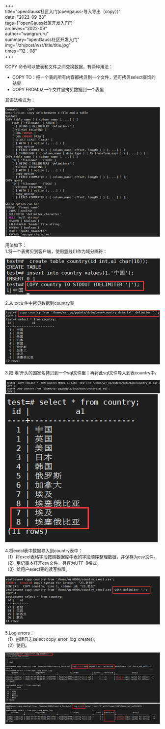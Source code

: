 +++  
title="openGauss社区入门(opengauss-导入导出（copy）)"  
date="2022-09-23"  
tags=["openGauss社区开发入门"]   
archives="2022-09"  
author="wangrururu"  
summary="openGauss社区开发入门"  
img="/zh/post/wzr/title/title.jpg"  
times="12：08"  
+++  

COPY  命令可以使表和文件之间交换数据，有两种用法：

- COPY TO：把一个表的所有内容都拷贝到一个文件，还可拷贝select查询的结果
- COPY FROM:从一个文件里拷贝数据到一个表里

其语法格式为：

![输入图片说明](image.png)

用法如下：  
1.将一个表拷贝到客户端，使用竖线(|)作为域分隔符：

![输入图片说明](image1.png)

2.从.txt文件中拷贝数据到country表

![输入图片说明](image2.png)

3.把‘埃’开头的国家名拷贝到一个sql文件里；再将此sql文件导入到表country中。 
 
![输入图片说明](image3.png)
![输入图片说明](image4.png)

4.将execl表中数据导入到country表中：  
（1）将excel表格字段按照数据库中表的字段顺序整理数据，并保存为csv文件。  
（2）用记事本打开csv文件，另存为UTF-8格式。  
（3）给用户execl表的读写权限。  

![输入图片说明](image5.png)

5.Log errors：  
（1）创建日志select copy_error_log_create();  
（2）使用。

![输入图片说明](image6.png)
![输入图片说明](image7.png)
